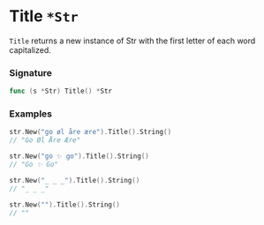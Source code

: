# Title `*Str`

`Title` returns a new instance of Str with the first letter of each word capitalized.

### Signature

```go
func (s *Str) Title() *Str
```

### Examples

```go
str.New("go øl åre ære").Title().String()
// "Go Øl Åre Ære"

str.New("go ✨ go").Title().String()
// "Go ✨ Go"

str.New("_ _ _").Title().String()
// "_ _ _"

str.New("").Title().String()
// ""

```
